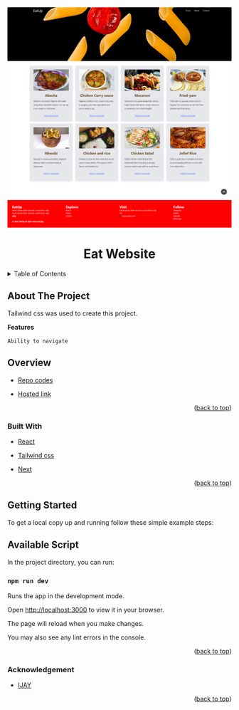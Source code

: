 <div id="top"></div>

<div align="center">
    
<img src="./public/img/eat up.png">

<h1  align="center" >Eat Website </h1>
    
</div>
<!-- TABLE OF CONTENTS -->
<details>
  <summary>Table of Contents</summary>
  <ol>
    <li>
      <a href="#about-the-project">About The Project</a>
        <ul>
            <li><a href="#overview">Overview</a></li>
            <li><a href="#built-with">Built With</a></li>
            <li><a href="#getting-started">Getting Started</a></li>
            <li><a href="#available-script">Available Script</a></li>
            <li><a href="#acknowledgement">Acknowledgement</a></li>
        </ul>
    </li>      
  </ol>
</details>

## About The Project

Tailwind css was used to create this project.

**Features**
```
Ability to navigate
```

## Overview

* [Repo codes]()

* [Hosted link]()


<p align="right">(<a href="#top">back to top</a>)</p>

### Built With

* [React](https://reactjs.org/)

* [Tailwind css](https://tailwindcss.com/)

* [Next](https://nextjs.org/learn/basics/create-nextjs-app)



<p align="right">(<a href="#top">back to top</a>)</p>

## Getting Started


To get a local copy up and running follow these simple example steps:
## Available Script

In the project directory, you can run:

 ### `npm run dev`

Runs the app in the development mode.

Open [http://localhost:3000](http://localhost:3000) to view it in your browser.

The page will reload when you make changes.

You may also see any lint errors in the console.

<p align="right">(<a href="#top">back to top</a>)</p>

### Acknowledgement

* [IJAY](https://github.com/ijayhub)
<p align="right">(<a href="#top">back to top</a>)</p>

